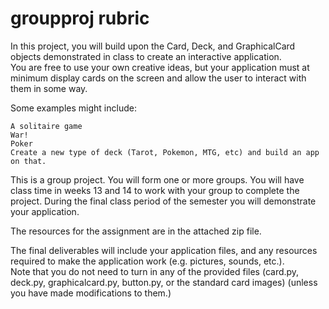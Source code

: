 # groupproj rubric

In this project, you will build upon the Card, Deck, and GraphicalCard objects demonstrated in class to create an interactive application.  
  You are free to use your own creative ideas, but your application must at minimum display cards on the screen and allow the user to interact with them in some way.  
  
  Some examples might include:

    A solitaire game
    War!
    Poker
    Create a new type of deck (Tarot, Pokemon, MTG, etc) and build an app on that.

This is a group project.  You will form one or more groups.  You will have class time in weeks 13 and 14 to work with your group to complete the project. 
  During the final class period of the semester you will demonstrate your application.

The resources for the assignment are in the attached zip file.


The final deliverables will include your application files, and any resources required to make the application work (e.g. pictures, sounds, etc.).  
  Note that you do not need to turn in any of the provided files (card.py, deck.py, graphicalcard.py, button.py, or the standard card images) 
    (unless you have made modifications to them.)
